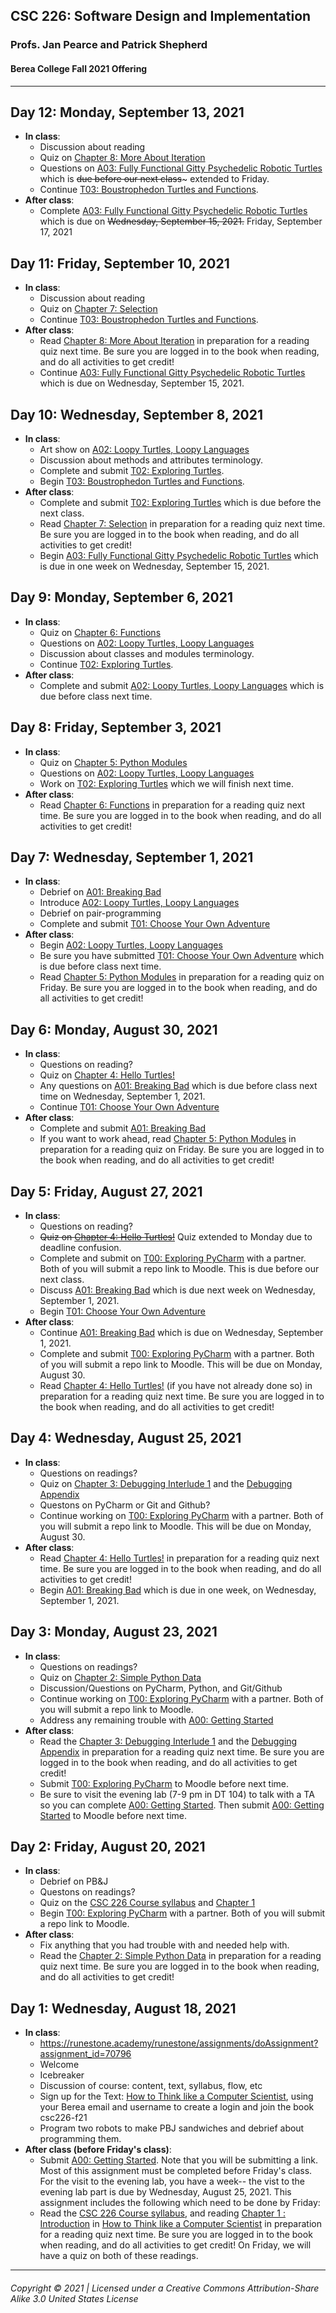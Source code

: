 ## CSC 226: Software Design and Implementation
### Profs. Jan Pearce and Patrick Shepherd
#### Berea College Fall 2021 Offering

---
## Day 12: Monday, September 13, 2021
  - **In class**:
    - Discussion about reading
    - Quiz on [Chapter 8: More About Iteration](https://runestone.academy/runestone/assignments/doAssignment?assignment_id=72427) 
    - Questions on [A03: Fully Functional Gitty Psychedelic Robotic Turtles](https://docs.google.com/document/d/18w-4Msvo09UoiVZ60jB-vDSx2-OmUf7zr9gQnZtMNC8/edit?usp=sharing) which is ~~due before our next class~~~ extended to Friday.
    - Continue [T03: Boustrophedon Turtles and Functions](https://docs.google.com/document/d/1KbUnLsoJ_YL2zD1MXgijSq6s2zm2ILisZJlrpcFniSU/edit?usp=sharing).
 - **After class**:
   - Complete [A03: Fully Functional Gitty Psychedelic Robotic Turtles](https://docs.google.com/document/d/18w-4Msvo09UoiVZ60jB-vDSx2-OmUf7zr9gQnZtMNC8/edit?usp=sharing) which is due on ~~Wednesday, September 15, 2021.~~ Friday, September 17, 2021

## Day 11: Friday, September 10, 2021
  - **In class**:
    - Discussion about reading
    - Quiz on [Chapter 7: Selection](https://runestone.academy/runestone/assignments/doAssignment?assignment_id=70808)
    - Continue [T03: Boustrophedon Turtles and Functions](https://docs.google.com/document/d/1KbUnLsoJ_YL2zD1MXgijSq6s2zm2ILisZJlrpcFniSU/edit?usp=sharing).
 - **After class**:
   -  Read [Chapter 8: More About Iteration](https://runestone.academy/runestone/assignments/doAssignment?assignment_id=72427) in preparation for a reading quiz next time. Be sure you are logged in to the book when reading, and do all activities to get credit!
   - Continue [A03: Fully Functional Gitty Psychedelic Robotic Turtles](https://docs.google.com/document/d/18w-4Msvo09UoiVZ60jB-vDSx2-OmUf7zr9gQnZtMNC8/edit?usp=sharing) which is due on Wednesday, September 15, 2021.

## Day 10: Wednesday, September 8, 2021
  - **In class**:
    - Art show on [A02: Loopy Turtles, Loopy Languages](https://docs.google.com/document/d/1WuyOF_H_DV6X5VmZAG5xZIYA8mT-izz8Ctkn_zzAwmQ/edit?usp=sharing)
    - Discussion about methods and attributes terminology.
    - Complete and submit [T02: Exploring Turtles](https://docs.google.com/document/d/1bDW9-avtnKA0c6J_H_ny4e9-fr0dIRYPChHjSMoYxn8/edit?usp=sharing).
    - Begin [T03: Boustrophedon Turtles and Functions](https://docs.google.com/document/d/1KbUnLsoJ_YL2zD1MXgijSq6s2zm2ILisZJlrpcFniSU/edit?usp=sharing).
 - **After class**:
   - Complete and submit [T02: Exploring Turtles](https://docs.google.com/document/d/1bDW9-avtnKA0c6J_H_ny4e9-fr0dIRYPChHjSMoYxn8/edit?usp=sharing) which is due before the next class.
   -  Read [Chapter 7: Selection](https://runestone.academy/runestone/assignments/doAssignment?assignment_id=70808) in preparation for a reading quiz next time. Be sure you are logged in to the book when reading, and do all activities to get credit!
   - Begin [A03: Fully Functional Gitty Psychedelic Robotic Turtles](https://docs.google.com/document/d/18w-4Msvo09UoiVZ60jB-vDSx2-OmUf7zr9gQnZtMNC8/edit?usp=sharing) which is due in one week on Wednesday, September 15, 2021.

## Day 9: Monday, September 6, 2021
  - **In class**:
    - Quiz on [Chapter 6: Functions](https://runestone.academy/runestone/assignments/doAssignment?assignment_id=70807)
    - Questions on [A02: Loopy Turtles, Loopy Languages](https://docs.google.com/document/d/1WuyOF_H_DV6X5VmZAG5xZIYA8mT-izz8Ctkn_zzAwmQ/edit?usp=sharing)
    - Discussion about classes and modules terminology.
    - Continue [T02: Exploring Turtles](https://docs.google.com/document/d/1bDW9-avtnKA0c6J_H_ny4e9-fr0dIRYPChHjSMoYxn8/edit?usp=sharing).
 - **After class**:
   -  Complete and submit [A02: Loopy Turtles, Loopy Languages](https://docs.google.com/document/d/1WuyOF_H_DV6X5VmZAG5xZIYA8mT-izz8Ctkn_zzAwmQ/edit?usp=sharing) which is due before class next time.

## Day 8: Friday, September 3, 2021
  - **In class**:
    - Quiz on [Chapter 5: Python Modules](https://runestone.academy/runestone/assignments/doAssignment?assignment_id=70802)
    - Questions on [A02: Loopy Turtles, Loopy Languages](https://docs.google.com/document/d/1WuyOF_H_DV6X5VmZAG5xZIYA8mT-izz8Ctkn_zzAwmQ/edit?usp=sharing)
    - Work on [T02: Exploring Turtles](https://docs.google.com/document/d/1bDW9-avtnKA0c6J_H_ny4e9-fr0dIRYPChHjSMoYxn8/edit?usp=sharing) which we will finish next time.
 - **After class**:
   -  Read [Chapter 6: Functions](https://runestone.academy/runestone/assignments/doAssignment?assignment_id=70807) in preparation for a reading quiz next time. Be sure you are logged in to the book when reading, and do all activities to get credit!

## Day 7: Wednesday, September 1, 2021
  - **In class**:
    - Debrief on [A01: Breaking Bad](https://docs.google.com/document/d/1QRrUqCG2fbk1GRdXOFSxxCY9tJwrlkEjBGTwW21ME7M/edit?usp=sharing)
    - Introduce [A02: Loopy Turtles, Loopy Languages](https://docs.google.com/document/d/1WuyOF_H_DV6X5VmZAG5xZIYA8mT-izz8Ctkn_zzAwmQ/edit?usp=sharing)
    - Debrief on pair-programming
    - Complete and submit [T01: Choose Your Own Adventure](https://docs.google.com/document/d/1IG9wCXFOpTjpWn8v0vMOvy9p03FKQDRwe94bDZk18wE/edit?usp=sharing)
  - **After class**:
    - Begin [A02: Loopy Turtles, Loopy Languages](https://docs.google.com/document/d/1WuyOF_H_DV6X5VmZAG5xZIYA8mT-izz8Ctkn_zzAwmQ/edit?usp=sharing)
    - Be sure you have submitted [T01: Choose Your Own Adventure](https://docs.google.com/document/d/1IG9wCXFOpTjpWn8v0vMOvy9p03FKQDRwe94bDZk18wE/edit?usp=sharing) which is due before class next time.
    - Read [Chapter 5: Python Modules](https://runestone.academy/runestone/assignments/doAssignment?assignment_id=70802) in preparation for a reading quiz on Friday. Be sure you are logged in to the book when reading, and do all activities to get credit!

## Day 6: Monday, August 30, 2021
  - **In class**:
    - Questions on reading?
    - Quiz on [Chapter 4: Hello Turtles!](https://runestone.academy/runestone/assignments/doAssignment?assignment_id=70801)
    - Any questions on [A01: Breaking Bad](https://docs.google.com/document/d/1QRrUqCG2fbk1GRdXOFSxxCY9tJwrlkEjBGTwW21ME7M/edit?usp=sharing) which is due before class next time on Wednesday, September 1, 2021.
    - Continue [T01: Choose Your Own Adventure](https://docs.google.com/document/d/1IG9wCXFOpTjpWn8v0vMOvy9p03FKQDRwe94bDZk18wE/edit?usp=sharing)
  - **After class**:
    - Complete and submit [A01: Breaking Bad](https://docs.google.com/document/d/1QRrUqCG2fbk1GRdXOFSxxCY9tJwrlkEjBGTwW21ME7M/edit?usp=sharing)
    - If you want to work ahead, read [Chapter 5: Python Modules](https://runestone.academy/runestone/assignments/doAssignment?assignment_id=70802) in preparation for a reading quiz on Friday. Be sure you are logged in to the book when reading, and do all activities to get credit!

## Day 5: Friday, August 27, 2021
  - **In class**:
    - Questions on reading?
    - ~~Quiz on [Chapter 4: Hello Turtles!](https://runestone.academy/runestone/assignments/doAssignment?assignment_id=70801)~~ Quiz extended to Monday due to deadline confusion.
    - Complete and submit on [T00: Exploring PyCharm](https://docs.google.com/document/d/1cXdActfgB6wWmyJozWNgM_-ZfSDTWQw4fFVXYRufQlI/edit?usp=sharing) with a partner. Both of you will submit a repo link to Moodle.  This is due before our next class.
    - Discuss [A01: Breaking Bad](https://docs.google.com/document/d/1QRrUqCG2fbk1GRdXOFSxxCY9tJwrlkEjBGTwW21ME7M/edit?usp=sharing) which is due next week on Wednesday, September 1, 2021.
    - Begin [T01: Choose Your Own Adventure](https://docs.google.com/document/d/1IG9wCXFOpTjpWn8v0vMOvy9p03FKQDRwe94bDZk18wE/edit?usp=sharing)
  - **After class**:
    - Continue [A01: Breaking Bad](https://docs.google.com/document/d/1QRrUqCG2fbk1GRdXOFSxxCY9tJwrlkEjBGTwW21ME7M/edit?usp=sharing) which is due on Wednesday, September 1, 2021.
    - Complete and submit [T00: Exploring PyCharm](https://docs.google.com/document/d/1cXdActfgB6wWmyJozWNgM_-ZfSDTWQw4fFVXYRufQlI/edit?usp=sharing) with a partner. Both of you will submit a repo link to Moodle. This will be due on Monday, August 30.
    - Read [Chapter 4: Hello Turtles!](https://runestone.academy/runestone/assignments/doAssignment?assignment_id=70801) (if you have not already done so) in preparation for a reading quiz next time. Be sure you are logged in to the book when reading, and do all activities to get credit!
    
## Day 4: Wednesday, August 25, 2021
  - **In class**:
    - Questions on readings?
    - Quiz on [Chapter 3: Debugging Interlude 1](https://runestone.academy/runestone/assignments/doAssignment?assignment_id=70800) and the [Debugging Appendix](https://runestone.academy/runestone/books/published/thinkcspy/Appendices/errorsAndDebug.html) 
    - Questons on PyCharm or Git and Github?
    - Continue working on [T00: Exploring PyCharm](https://docs.google.com/document/d/1cXdActfgB6wWmyJozWNgM_-ZfSDTWQw4fFVXYRufQlI/edit?usp=sharing) with a partner. Both of you will submit a repo link to Moodle. This will be due on Monday, August 30.
  - **After class**:
    - Read [Chapter 4: Hello Turtles!](https://runestone.academy/runestone/assignments/doAssignment?assignment_id=70801) in preparation for a reading quiz next time. Be sure you are logged in to the book when reading, and do all activities to get credit!
    - Begin [A01: Breaking Bad](https://docs.google.com/document/d/1QRrUqCG2fbk1GRdXOFSxxCY9tJwrlkEjBGTwW21ME7M/edit?usp=sharing) which is due in one week, on Wednesday, September 1, 2021.

## Day 3: Monday, August 23, 2021
  - **In class**:
    - Questions on readings?
    - Quiz on [Chapter 2: Simple Python Data](https://runestone.academy/runestone/assignments/doAssignment?assignment_id=70796)
    - Discussion/Questions on PyCharm, Python, and Git/Github
    - Continue working on [T00: Exploring PyCharm](https://docs.google.com/document/d/1cXdActfgB6wWmyJozWNgM_-ZfSDTWQw4fFVXYRufQlI/edit?usp=sharing) with a partner. Both of you will submit a repo link to Moodle.
    - Address any remaining trouble with [A00: Getting Started](https://docs.google.com/document/d/13bjnuAz75sbNLxt7T8mCrbus-iWpWOmd1KNC3WyQeMw/edit?usp=sharing)
  - **After class**:
    - Read the [Chapter 3: Debugging Interlude 1](https://runestone.academy/runestone/assignments/doAssignment?assignment_id=70800) and the [Debugging Appendix](https://runestone.academy/runestone/books/published/thinkcspy/Appendices/errorsAndDebug.html) in preparation for a reading quiz next time. Be sure you are logged in to the book when reading, and do all activities to get credit!
    - Submit [T00: Exploring PyCharm](https://docs.google.com/document/d/1cXdActfgB6wWmyJozWNgM_-ZfSDTWQw4fFVXYRufQlI/edit?usp=sharing) to Moodle before next time.
    - Be sure to visit the evening lab (7-9 pm in DT 104) to talk with a TA so you can complete [A00: Getting Started](https://docs.google.com/document/d/13bjnuAz75sbNLxt7T8mCrbus-iWpWOmd1KNC3WyQeMw/edit?usp=sharing). Then submit [A00: Getting Started](https://docs.google.com/document/d/13bjnuAz75sbNLxt7T8mCrbus-iWpWOmd1KNC3WyQeMw/edit?usp=sharing) to Moodle before next time.

## Day 2: Friday, August 20, 2021
  - **In class**:
    - Debrief on PB&J
    - Questons on readings?
    - Quiz on the [CSC 226 Course syllabus](https://docs.google.com/document/d/11M_Z3Veq3Gt_N0JWY7OCuik-kO2NvdeLxc3sU_aOFZM/edit?usp=sharing) and [Chapter 1](https://runestone.academy/runestone/assignments/doAssignment?assignment_id=70793)  
    - Begin [T00: Exploring PyCharm](https://docs.google.com/document/d/1cXdActfgB6wWmyJozWNgM_-ZfSDTWQw4fFVXYRufQlI/edit?usp=sharing) with a partner. Both of you will submit a repo link to Moodle.
  - **After class**:
    - Fix anything that you had trouble with and needed help with.
    - Read the [Chapter 2: Simple Python Data](https://runestone.academy/runestone/assignments/doAssignment?assignment_id=70796) in preparation for a reading quiz next time. Be sure you are logged in to the book when reading, and do all activities to get credit! 

## Day 1: Wednesday, August 18, 2021
  - **In class**:
    - https://runestone.academy/runestone/assignments/doAssignment?assignment_id=70796
    - Welcome
    - Icebreaker
    - Discussion of course: content, text, syllabus, flow, etc
    - Sign up for the Text: [How to Think like a Computer Scientist](https://runestone.academy), using your Berea email and username to create a login and join the book csc226-f21
    - Program two robots to make PBJ sandwiches and debrief about programming them.
  - **After class (before Friday's class)**:
    - Submit [A00: Getting Started](https://docs.google.com/document/d/13bjnuAz75sbNLxt7T8mCrbus-iWpWOmd1KNC3WyQeMw/edit?usp=sharing). Note that you will be submitting a link.  Most of this assignment must be completed before Friday's class. For the visit to the evening lab, you have a week-- the vist to the evening lab part is due by Wednesday, August 25, 2021. This assignment includes the following which need to be done by Friday:
    - Read the [CSC 226 Course syllabus](https://docs.google.com/document/d/11M_Z3Veq3Gt_N0JWY7OCuik-kO2NvdeLxc3sU_aOFZM/edit?usp=sharing), and reading [Chapter 1 : Introduction](https://runestone.academy/runestone/assignments/doAssignment?assignment_id=70793) in [How to Think like a Computer Scientist](https://runestone.academy/runestone/assignments/doAssignment?assignment_id=70803) in preparation for a reading quiz next time. Be sure you are logged in to the book when reading, and do all activities to get credit! On Friday, we will have a quiz on both of these readings. 

---
###### Copyright © 2021 | Licensed under a Creative Commons Attribution-Share Alike 3.0 United States License

